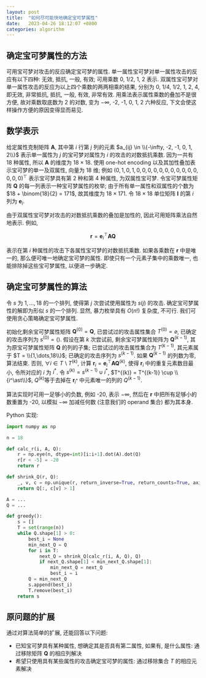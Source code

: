 ```yaml
---
layout: post
title:  "如何尽可能快地确定宝可梦属性"
date:   2023-04-26 18:12:07 +0800
categories: algorithm
---
```


## 确定宝可梦属性的方法

可用宝可梦对攻击的反应确定宝可梦的属性.
单一属性宝可梦对单一属性攻击的反应有以下四种: 无效, 抵抗, 一般, 有效; 可用乘数 0, 1/2, 1, 2 表示.
双属性宝可梦对单一属性攻击的反应为以上四个乘数的两两相乘的结果, 分别为 0, 1/4, 1/2, 1, 2, 4, 即无效, 非常抵抗, 抵抗, 一般, 有效, 非常有效.
用乘法表示属性乘数的叠加不是很方便, 故对乘数取底数为 2 的对数, 变为 $-\infty$, -2, -1, 0, 1, 2 六种反应, 下文会使这样操作方便的原因变得显而易见.

## 数学表示

给定属性克制矩阵 $\mathbf A$, 其中第 $i$ 行第 $j$ 列的元素 $a_{ij} \in \\{-\infty, -2, -1, 0, 1, 2\\}$ 表示单一属性为 $j$ 的宝可梦对属性为 $i$ 的攻击的对数抵抗乘数.
因为一共有 18 种属性, 所以 $\mathbf A$ 的维度为 $18 \times 18$.
使用 one-hot encoding 以及其加性叠加表示宝可梦的单一及双属性, 向量为 18 维;
例如 $(0, 1, 0, 1, 0, 0, 0, 0, 0, 0, 0, 0, 0, 0, 0, 0, 0, 0)^\top$ 表示宝可梦具有第 2 种和第 4 种属性, 为双属性宝可梦.
令宝可梦属性矩阵 $\mathbf Q$ 的每一列表示一种宝可梦属性的枚举; 由于所有单一属性和双属性的个数为 $18 + \binom{18}{2} = 171$, 故其维度为 $18 \times 171$.
令 $18 \times 18$ 单位矩阵 $\mathbf I$ 的第 $i$ 列为 $\boldsymbol e_i$.

由于双属性宝可梦对攻击的对数抵抗乘数的叠加是加性的, 因此可用矩阵乘法自然地表示.
例如,

$$
\boldsymbol r = \boldsymbol e_i^\top \mathbf A \mathbf Q
$$

表示在第 $i$ 种属性的攻击下各属性宝可梦的对数抵抗乘数.
如果各乘数在 $\boldsymbol r$ 中是唯一的, 那么便可唯一地确定宝可梦的属性.
即使只有一个元素子集中的乘数唯一, 也能排除掉这些宝可梦属性, 以便进一步确定.

## 确定宝可梦属性的算法

令 $s$ 为 $1,\dots,18$ 的一个排列, 使得第 $j$ 次尝试使用属性为 $s(j)$ 的攻击.
确定宝可梦属性的解即为形似 $s$ 的一个排列.
显然, 暴力枚举具有 $O(n!)$ 复杂度, 不可行.
我们可使用贪心策略确定宝可梦属性.

初始化剩余宝可梦属性矩阵 $\mathbf Q^{(0)} = \mathbf Q$, 已尝试过的攻击属性集合 $T^{(0)} = \varnothing$, 已确定的攻击序列为 $s^{(0)} = ()$.
假设在第 $k$ 次尝试前, 剩余宝可梦属性矩阵为 $\mathbf Q^{(k-1)}$, 其为原宝可梦属性矩阵 $\mathbf Q$ 的列的子集; 已尝试过的攻击属性集合为 $T^{(k-1)}$, 其元素属于 $T = \\{1,\dots,18\\}$; 已确定的攻击序列为 $s^{(k-1)}$.
如果 $\mathbf Q^{(k-1)}$ 的列数为零, 算法结束.
否则, $\forall i \in T \,\backslash\, T^{(k)}$, 计算 $\boldsymbol r_i = \boldsymbol e_i^\top \mathbf A \mathbf Q^{(k)}$, 使得 $\boldsymbol r_i$ 中的重复元素数目最小, 令所对应的 $i$ 为 $i^\ast$.
令 $s^{(k)} = s^{(k-1)} \cup i^\ast$, $T^{(k)} = T^{(k-1)} \cup \\{i^\ast\\}$, $Q^{(k)}$等于去掉在 $\boldsymbol r_{i^\ast}$ 中元素唯一的列的 $Q^{(k-1)}$.

算法实现时可用一足够小的负数, 例如 -20, 表示 $-\infty$, 然后在 $\boldsymbol r$ 中把所有足够小的数重置为 -20, 以模拟 $-\infty$ 加减任何数 (注意我们的 operand 集合) 都为其本身.

Python 实现:

```python
import numpy as np

n = 18

def calc_r(i, A, Q):
    r = np.eye(n, dtype=int)[i:i+1].dot(A).dot(Q)
    r[r < -5] = -20
    return r

def shrink_Q(r, Q):
    _, v, c = np.unique(r, return_inverse=True, return_counts=True, axis=1)
    return Q[:, c[v] > 1]

A = ...
Q = ...

def greedy():
    s = []
    T = set(range(n))
    while Q.shape[1] > 0:
        best_i = None
        min_next_Q = Q
        for i in T:
            next_Q = shrink_Q(calc_r(i, A, Q), Q)
            if next_Q.shape[1] < min_next_Q.shape[1]:
                min_next_Q = next_Q
                best_i = i
        Q = min_next_Q
        s.append(best_i)
        T.remove(best_i)
    return s
```

## 原问题的扩展

通过对算法简单的扩展, 还能回答以下问题:

- 已知宝可梦具有某种属性, 想确定其是否具有第二属性, 如果有, 是什么属性: 通过移除矩阵 $\mathbf Q$ 的相应列解决
- 希望只使用具有某些属性的攻击确定宝可梦的属性: 通过移除集合 $T$ 的相应元素解决
